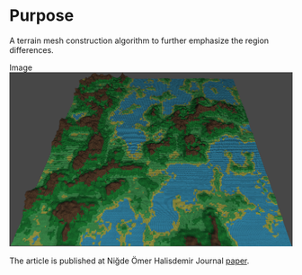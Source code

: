 # Purpose
A terrain mesh construction algorithm to further emphasize the region differences.

Image ![Generated Map 1](Images/GeneratedMap1.png)

The article is published at Niğde Ömer Halisdemir Journal [paper](https://doi.org/10.28948/ngumuh.1361413).
